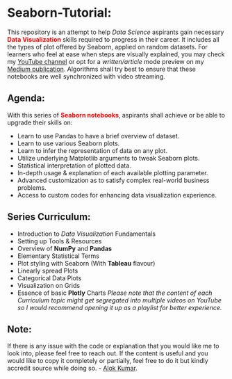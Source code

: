 # Seaborn-Tutorial:

This repository is an attempt to help *Data Science* aspirants gain necessary **<span style="color:red">Data Visualization</span>** skills required to progress in their career. It includes all the types of plot offered by Seaborn, applied on random datasets. For learners who feel at ease when steps are visually explained, you may check my [YouTube channel](https://www.youtube.com/channel/UCwvHagkArilKs7QT4vqFXqQ) or opt for a *written/article* mode preview on my [Medium publication](https://medium.com/@neuralnets). Algorithms shall try best to ensure that these notebooks are well synchronized with video streaming.

## Agenda:
With this series of **<span style="color:red">Seaborn notebooks</span>**, aspirants shall achieve or be able to upgrade their skills on:
- Learn to use Pandas to have a brief overview of dataset.
- Learn to use various Seaborn plots.
- Learn to infer the representation of data on any plot.
- Utilize underlying Matplotlib arguments to tweak Seaborn plots.
- Statistical interpretation of plotted data.
- In-depth usage & explanation of each available plotting parameter.
- Advanced customization as to satisfy complex real-world business problems.
- Access to custom codes for enhancing data visualization experience.

## Series Curriculum:
- Introduction to *Data Visualization* Fundamentals
- Setting up Tools & Resources
- Overview of **NumPy** and **Pandas**
- Elementary Statistical Terms
- Plot styling with Seaborn (With **Tableau** flavour)
- Linearly spread Plots
- Categorical Data Plots
- Visualization on Grids
- Essence of basic **Plotly** Charts
*Please note that the content of each Curriculum topic might get segregated into multiple videos on YouTube so I would recommend opening it up as a playlist for better experience.*

## Note:
If there is any issue with the code or explanation that you would like me to look into, please feel free to reach out. If the content is useful and you would like to copy it completely or partially, feel free to do it but kindly accredit source while doing so. - [Alok Kumar](https://www.linkedin.com/in/alok-kumar-85455b117/).
